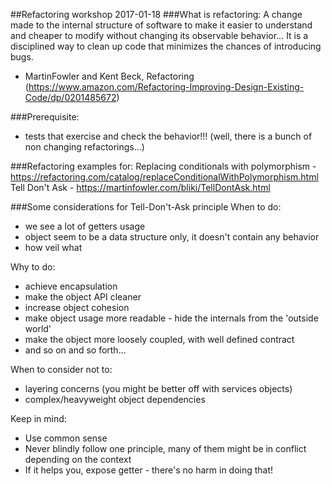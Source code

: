 ##Refactoring workshop 2017-01-18
###What is refactoring:
A change made to the internal structure of software to make it easier to understand and cheaper to modify without changing its observable behavior… It is a disciplined way to clean up code that minimizes the chances of introducing bugs.
- MartinFowler and Kent Beck, Refactoring (https://www.amazon.com/Refactoring-Improving-Design-Existing-Code/dp/0201485672)

###Prerequisite:
- tests that exercise and check the behavior!!!
(well, there is a bunch of non changing refactorings...)

###Refactoring examples for:
Replacing conditionals with polymorphism - https://refactoring.com/catalog/replaceConditionalWithPolymorphism.html
Tell Don't Ask - https://martinfowler.com/bliki/TellDontAsk.html

###Some considerations for Tell-Don't-Ask principle
When to do:
* we see a lot of getters usage
* object seem to be a data structure only, it doesn't contain any behavior
* how veil what

Why to do:
* achieve encapsulation
* make the object API cleaner
* increase object cohesion
* make object usage more readable - hide the internals from the 'outside world'
* make the object more loosely coupled, with well defined contract
* and so on and so forth...

When to consider not to:
* layering concerns (you might be better off with services objects)
* complex/heavyweight object dependencies

Keep in mind:
* Use common sense
* Never blindly follow one principle, many of them might be in conflict depending on the context
* If it helps you, expose getter - there's no harm in doing that!